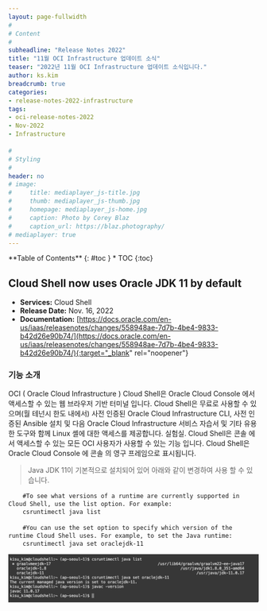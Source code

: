```yaml
---
layout: page-fullwidth
#
# Content
#
subheadline: "Release Notes 2022"
title: "11월 OCI Infrastructure 업데이트 소식"
teaser: "2022년 11월 OCI Infrastructure 업데이트 소식입니다."
author: ks.kim
breadcrumb: true
categories:
- release-notes-2022-infrastructure
tags:
- oci-release-notes-2022
- Nov-2022
- Infrastructure

#
# Styling
#
header: no
# image:
#     title: mediaplayer_js-title.jpg
#     thumb: mediaplayer_js-thumb.jpg
#     homepage: mediaplayer_js-home.jpg
#     caption: Photo by Corey Blaz
#     caption_url: https://blaz.photography/
# mediaplayer: true
---
```


<div class="panel radius" markdown="1">
**Table of Contents**
{: #toc }
*  TOC
{:toc}
</div>

## Cloud Shell now uses Oracle JDK 11 by default
* **Services:** Cloud Shell
* **Release Date:** Nov. 16, 2022
* **Documentation:** [https://docs.oracle.com/en-us/iaas/releasenotes/changes/558948ae-7d7b-4be4-9833-b42d26e90b74/](https://docs.oracle.com/en-us/iaas/releasenotes/changes/558948ae-7d7b-4be4-9833-b42d26e90b74/){:target="_blank" rel="noopener"}

### 기능 소개
OCI ( Oracle Cloud Infrastructure ) Cloud Shell은 Oracle Cloud Console 에서 액세스할 수 있는 웹 브라우저 기반 터미널 입니다. Cloud Shell은 무료로 사용할 수 있으며(월 테넌시 한도 내에서) 사전 인증된 Oracle Cloud Infrastructure CLI, 사전 인증된 Ansible 설치 및 다음 Oracle Cloud Infrastructure 서비스 자습서 및 기타 유용한 도구와 함께 Linux 셸에 대한 액세스를 제공합니다. 실험실. Cloud Shell은 콘솔 에서 액세스할 수 있는 모든 OCI 사용자가 사용할 수 있는 기능 입니다. Cloud Shell은 Oracle Cloud Console 에 콘솔 의 영구 프레임으로 표시됩니다.

> Java JDK 11이 기본적으로 설치되어 있어 아래와 같이 변경하여 사용 할 수 있습니다.

```terminal
    #To see what versions of a runtime are currently supported in Cloud Shell, use the list option. For example:
    csruntimectl java list
    
    #You can use the set option to specify which version of the runtime Cloud Shell uses. For example, to set the Java runtime:
    csruntimectl java set oraclejdk-11
```

![](/assets/img/infrastructure/2022/11/SCR-20230116-j96.png)
